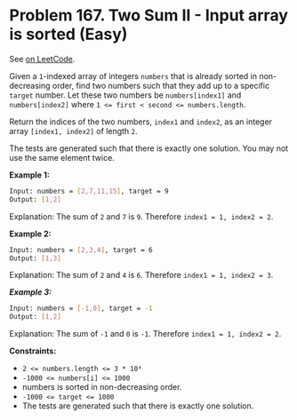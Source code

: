 Problem 167. Two Sum II - Input array is sorted (Easy)
======================================================

See [on LeetCode](https://leetcode.com/problems/two-sum-ii-input-array-is-sorted/).

Given a `1`-indexed array of integers `numbers` that is already sorted in non-decreasing order, find two numbers such that they add up to a specific `target` number. Let these two numbers be `numbers[index1]` and `numbers[index2]` where `1 <= first < second <= numbers.length`.

Return the indices of the two numbers, `index1` and `index2`, as an integer array `[index1, index2]` of length `2`.

The tests are generated such that there is exactly one solution. You may not use the same element twice.

**Example 1:**

```bash
Input: numbers = [2,7,11,15], target = 9
Output: [1,2]
```

Explanation: The sum of `2` and `7` is `9`. Therefore `index1 = 1, index2 = 2`.

**Example 2:**

```bash
Input: numbers = [2,3,4], target = 6
Output: [1,3]
```

Explanation: The sum of `2` and `4` is `6`. Therefore `index1 = 1, index2 = 3`.

***Example 3:***

```bash
Input: numbers = [-1,0], target = -1
Output: [1,2]
```

Explanation: The sum of `-1` and `0` is `-1`. Therefore `index1 = 1, index2 = 2`.

**Constraints:**

* `2 <= numbers.length <= 3 * 10⁴`
* `-1000 <= numbers[i] <= 1000`
* numbers is sorted in non-decreasing order.
* `-1000 <= target <= 1000`
* The tests are generated such that there is exactly one solution.
